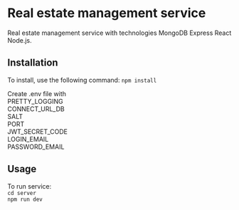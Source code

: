 # Real estate management service 
Real estate management service with technologies MongoDB Express React Node.js.

## Installation
To install, use the following command: `npm install`  

Create .env file with   
PRETTY_LOGGING  
CONNECT_URL_DB  
SALT  
PORT  
JWT_SECRET_CODE  
LOGIN_EMAIL  
PASSWORD_EMAIL  

## Usage  
To run service:  
`cd server`  
`npm run dev`
